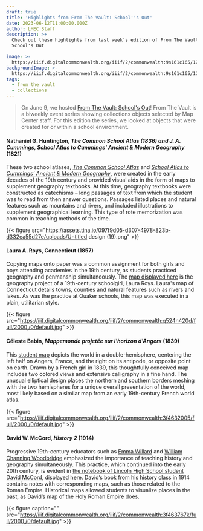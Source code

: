 ```yaml
---
draft: true
title: 'Highlights from From The Vault: School''s Out'
date: 2023-06-12T11:00:00.000Z
author: LMEC Staff
description: >+
  Check out these highlights from last week’s edition of From The Vault:
  School's Out

image: >-
  https://iiif.digitalcommonwealth.org/iiif/2/commonwealth:9s161c165/1217,1294,8010,4690/2000,/0/default.jpg
backgroundImage: >-
  https://iiif.digitalcommonwealth.org/iiif/2/commonwealth:9s161c165/1217,1294,8010,4690/2000,/0/default.jpg
tags:
  - from the vault
  - collections
---
```


> On June 9, we hosted [From The Vault: School's Out](https://www.leventhalmap.org/event/from-the-vault-collections-showing-/)! From The Vault is a biweekly event series showing collections objects selected by Map Center staff. For this edition the series, we looked at objects that were created for or within a school environment.

#### Nathaniel G. Huntington, *The Common School Atlas (1836) *and* *J. A. Cummings,* School Atlas to Cummings' Ancient & Modern Geography* (1821)

These two school atlases, *[The Common School Atlas](https://collections.leventhalmap.org/search/commonwealth:3f463193z)* and *[School Atlas to Cummings' Ancient & Modern Geography](https://collections.leventhalmap.org/search/commonwealth:3f463151f)*,  were created in the early decades of the 19th century and provided visual aids in the form of maps to supplement geography textbooks. At this time, geography textbooks were constructed as catechisms – long passages of text from which the student was to read from then answer questions. Passages listed places and natural features such as mountains and rivers, and included illustrations to supplement geographical learning. This type of rote memorization was common in teaching methods of the time. 

{{< figure src="https://assets.tina.io/097f9d05-d307-4978-823b-d332ea55d27e/uploads/Untitled design (19).png" >}}

#### Laura A. Roys, Connecticut (1857)

Copying maps onto paper was a common assignment for both girls and boys attending academies in the 19th century, as students practiced geography and penmanship simultaneously. The [map displayed here](https://collections.leventhalmap.org/search/commonwealth:q524n419n) is the geography project of a 19th-century schoolgirl, Laura Roys. Laura's map of Connecticut details towns, counties and natural features such as rivers and lakes. As was the practice at Quaker schools, this map was executed in a plain, utilitarian style.

{{< figure src="https://iiif.digitalcommonwealth.org/iiif/2/commonwealth:q524n420d/full/2000,/0/default.jpg" >}}

#### Céleste Babin, *Mappemonde projetée sur l'horizon d'Angers* (1839)

This [student map](https://collections.leventhalmap.org/search/commonwealth:3f463199m) depicts the world in a double-hemisphere, centering the left half on Angers, France, and the right on its antipode, or opposite point on earth. Drawn by a French girl in 1839, this thoughtfully conceived map includes two colored views and extensive calligraphy in a fine hand. The unusual elliptical design places the northern and southern borders meshing with the two hemispheres for a unique overall presentation of the world, most likely based on a similar map from an early 19th-century French world atlas.

{{< figure src="https://iiif.digitalcommonwealth.org/iiif/2/commonwealth:3f4632005/full/2000,/0/default.jpg" >}}

#### David W. McCord, *History 2* (1914)

Progressive 19th-century educators such as [Emma Willard](https://blogs.loc.gov/maps/2016/03/emma-hart-willard/#:~:text=Emma%20Hart%20Willard%20was%20among,of%20the%20study%20of%20geography.) and [William Channing Woodbridge](https://snaccooperative.org/view/22596602) emphasized the importance of teaching history and geography simultaneously. This practice, which continued into the early 20th century, is evident in [the notebook of Lincoln High School student David McCord](https://collections.leventhalmap.org/search/commonwealth:3f4637669), displayed here. David’s book from his history class in 1914 contains notes with corresponding maps, such as those related to the Roman Empire. Historical maps allowed students to visualize places in the past, as David’s map of the Holy Roman Empire does.

{{< figure caption="" src="https://iiif.digitalcommonwealth.org/iiif/2/commonwealth:3f463767k/full/2000,/0/default.jpg" >}}
